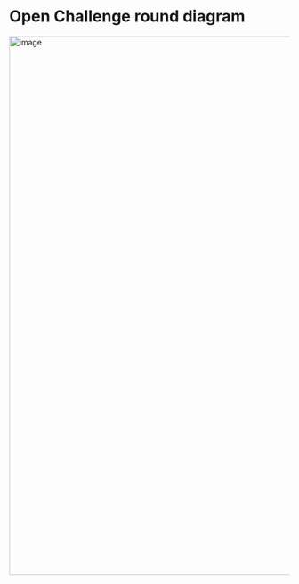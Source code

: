Open Challenge round diagram
====

<img width="1600" height="967" alt="image" src="https://github.com/user-attachments/assets/a118b140-05bc-4889-ae6c-4e2825de43ae" />
